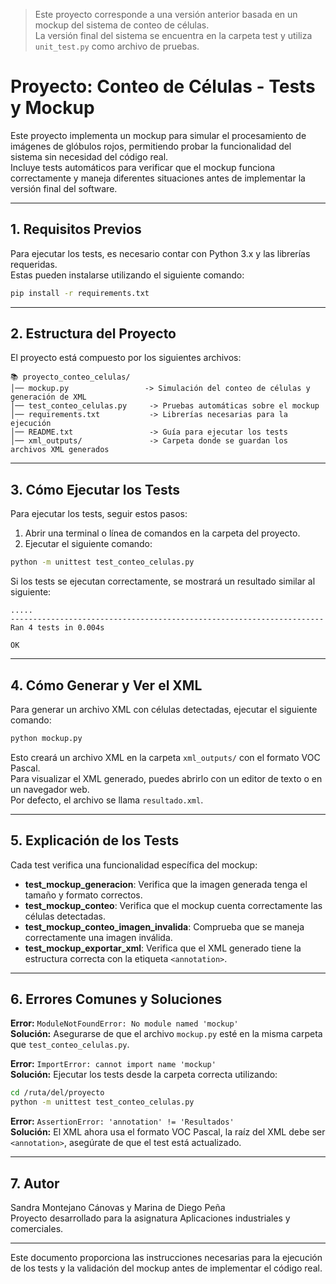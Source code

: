 > Este proyecto corresponde a una versión anterior basada en un mockup del sistema de conteo de células.  
> La versión final del sistema se encuentra en la carpeta test y utiliza `unit_test.py` como archivo de pruebas.

# Proyecto: Conteo de Células - Tests y Mockup

Este proyecto implementa un mockup para simular el procesamiento de imágenes de glóbulos rojos, permitiendo probar la funcionalidad del sistema sin necesidad del código real.  
Incluye tests automáticos para verificar que el mockup funciona correctamente y maneja diferentes situaciones antes de implementar la versión final del software.

---

## 1. Requisitos Previos

Para ejecutar los tests, es necesario contar con Python 3.x y las librerías requeridas.  
Estas pueden instalarse utilizando el siguiente comando:

```bash
pip install -r requirements.txt
```

---

## 2. Estructura del Proyecto

El proyecto está compuesto por los siguientes archivos:

```
📚 proyecto_conteo_celulas/
│── mockup.py                 -> Simulación del conteo de células y generación de XML
│── test_conteo_celulas.py     -> Pruebas automáticas sobre el mockup
│── requirements.txt           -> Librerías necesarias para la ejecución
│── README.txt                 -> Guía para ejecutar los tests
│── xml_outputs/               -> Carpeta donde se guardan los archivos XML generados
```

---

## 3. Cómo Ejecutar los Tests

Para ejecutar los tests, seguir estos pasos:

1. Abrir una terminal o línea de comandos en la carpeta del proyecto.
2. Ejecutar el siguiente comando:

```bash
python -m unittest test_conteo_celulas.py
```

Si los tests se ejecutan correctamente, se mostrará un resultado similar al siguiente:

```
.....
----------------------------------------------------------------------
Ran 4 tests in 0.004s

OK
```

---

## 4. Cómo Generar y Ver el XML

Para generar un archivo XML con células detectadas, ejecutar el siguiente comando:

```bash
python mockup.py
```

Esto creará un archivo XML en la carpeta `xml_outputs/` con el formato VOC Pascal.  
Para visualizar el XML generado, puedes abrirlo con un editor de texto o en un navegador web.  
Por defecto, el archivo se llama `resultado.xml`.

---

## 5. Explicación de los Tests

Cada test verifica una funcionalidad específica del mockup:

- **test_mockup_generacion**: Verifica que la imagen generada tenga el tamaño y formato correctos.
- **test_mockup_conteo**: Verifica que el mockup cuenta correctamente las células detectadas.
- **test_mockup_conteo_imagen_invalida**: Comprueba que se maneja correctamente una imagen inválida.
- **test_mockup_exportar_xml**: Verifica que el XML generado tiene la estructura correcta con la etiqueta `<annotation>`.

---

## 6. Errores Comunes y Soluciones

**Error:** `ModuleNotFoundError: No module named 'mockup'`  
**Solución:** Asegurarse de que el archivo `mockup.py` esté en la misma carpeta que `test_conteo_celulas.py`.

**Error:** `ImportError: cannot import name 'mockup'`  
**Solución:** Ejecutar los tests desde la carpeta correcta utilizando:

```bash
cd /ruta/del/proyecto
python -m unittest test_conteo_celulas.py
```

**Error:** `AssertionError: 'annotation' != 'Resultados'`  
**Solución:** El XML ahora usa el formato VOC Pascal, la raíz del XML debe ser `<annotation>`, asegúrate de que el test está actualizado.

---

## 7. Autor

Sandra Montejano Cánovas y Marina de Diego Peña  
Proyecto desarrollado para la asignatura Aplicaciones industriales y comerciales.

---

Este documento proporciona las instrucciones necesarias para la ejecución de los tests y la validación del mockup antes de implementar el código real.
